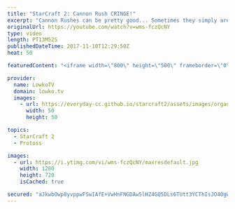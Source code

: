 ```yaml
---
title: "StarCraft 2: Cannon Rush CRINGE!"
excerpt: "Cannon Rushes can be pretty good... Sometimes they simply aren't. Subscribe for more videos: http://lowko.tv/youtube The Crescent Moon rush: https://goo.gl/aqaGPu  A funny match of Silver League Protoss versus Protoss. Rather than transitioning towards other units, one of the players has got his mind"
originalUrl: https://youtube.com/watch?v=wms-fczQcNY
type: video
length: PT13M52S
publishedDateTime: 2017-11-10T12:29:50Z
heat: 50

featuredContent: "<iframe width=\"800\" height=\"500\" frameborder=\"0\" src=\"https://www.youtube.com/embed/wms-fczQcNY\" allow=\"accelerometer; autoplay; encrypted-media; gyroscope; picture-in-picture\" allowfullscreen></iframe>"

provider:
  name: LowkoTV
  domain: lowko.tv
  images:
    - url: https://everyday-cc.github.io/starcraft2/assets/images/organizations/lowko.tv-50x50.jpg
      width: 50
      height: 50

topics:
  - StarCraft 2
  - Protoss

images:
  - url: https://i.ytimg.com/vi/wms-fczQcNY/maxresdefault.jpg
    width: 1280
    height: 720
    isCached: true

secured: "aJkwbOwp8yvppwFSwIAfE+VwHnFNGDAw5lHZ4GQ5DLs6TUtt3YCThIsJO40gWYUMRDlAnZ0HYjnH71ji7mVPrQsx48jl0N6bYTdr8WBSipMio17sViK8lhLicvkO+jUTysIRQFamj3u+EvuELFOCgfOi/tXsW/vXPXSmVHAFjBfsKcmJ4j7hGe+KMpenWSd3mn1iPbHil+7uy9p4o5VlQ8cnk0zGy+sMJPUUHopRERfJsAddB+fRX+hpQvy2AXlRqYrzOTj09Y0PW7veWdDZs8xDKRYgtx9v6BIyfW6wUKjozi0CpbABHXZmtL/1qnw+n3bfBasTNoNM/butzEWYItfsyTvDWf+XzhuQVNXiSK4f++JgzHIi5tVE6UBUCp6C78xDcHvbNGU2+x9T/jjZa1NlLG6ufwXrj563z0996FUJgOLsvYhR4VRltSQDmNNH;lHFes2/NVWfbhTY1KY+s/g=="
---
```


